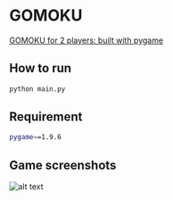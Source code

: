 # GOMOKU
[GOMOKU for 2 players: built with pygame](https://github.com/positive235/gomoku)

## How to run
```bash
python main.py
```

## Requirement
```bash
pygame==1.9.6
```

## Game screenshots

![alt text](https://raw.githubusercontent.com/positive235/gomoku/master/img/20190504gomoku.gif)
